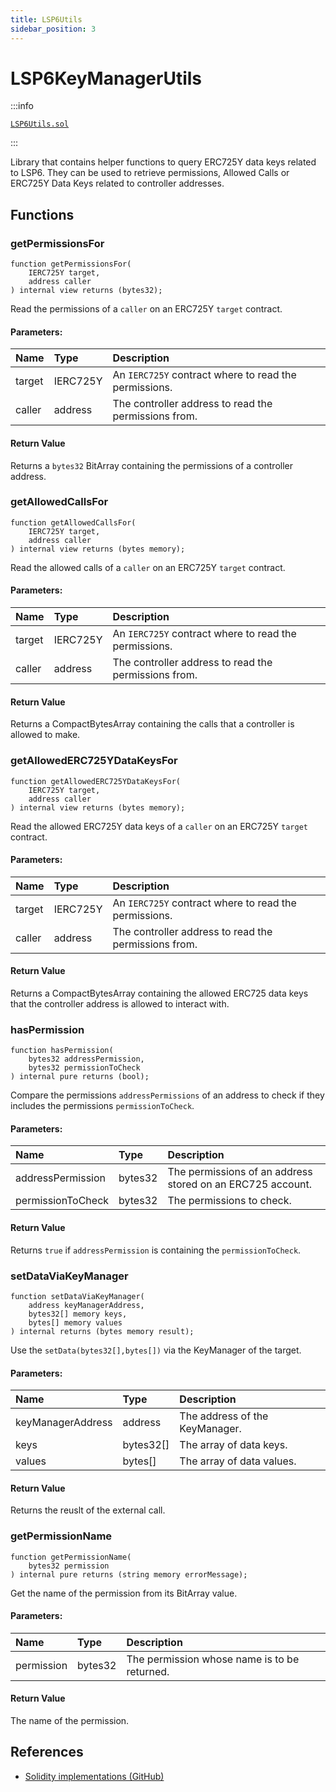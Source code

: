 ```yaml
---
title: LSP6Utils
sidebar_position: 3
---
```


# LSP6KeyManagerUtils

:::info

[`LSP6Utils.sol`](https://github.com/lukso-network/lsp-smart-contracts/blob/develop/contracts/LSP6KeyManager/LSP6Utils.sol)

:::

Library that contains helper functions to query ERC725Y data keys related to LSP6. They can be used to retrieve permissions, Allowed Calls or ERC725Y Data Keys related to controller addresses.

## Functions

### getPermissionsFor

```solidity
function getPermissionsFor(
    IERC725Y target,
    address caller
) internal view returns (bytes32);
```

Read the permissions of a `caller` on an ERC725Y `target` contract.

#### Parameters:

| Name   | Type     | Description                                           |
| :----- | :------- | :---------------------------------------------------- |
| target | IERC725Y | An `IERC725Y` contract where to read the permissions. |
| caller | address  | The controller address to read the permissions from.  |

#### Return Value

Returns a `bytes32` BitArray containing the permissions of a controller address.

### getAllowedCallsFor

```solidity
function getAllowedCallsFor(
    IERC725Y target,
    address caller
) internal view returns (bytes memory);
```

Read the allowed calls of a `caller` on an ERC725Y `target` contract.

#### Parameters:

| Name   | Type     | Description                                           |
| :----- | :------- | :---------------------------------------------------- |
| target | IERC725Y | An `IERC725Y` contract where to read the permissions. |
| caller | address  | The controller address to read the permissions from.  |

#### Return Value

Returns a CompactBytesArray containing the calls that a controller is allowed to make.

### getAllowedERC725YDataKeysFor

```solidity
function getAllowedERC725YDataKeysFor(
    IERC725Y target,
    address caller
) internal view returns (bytes memory);
```

Read the allowed ERC725Y data keys of a `caller` on an ERC725Y `target` contract.

#### Parameters:

| Name   | Type     | Description                                           |
| :----- | :------- | :---------------------------------------------------- |
| target | IERC725Y | An `IERC725Y` contract where to read the permissions. |
| caller | address  | The controller address to read the permissions from.  |

#### Return Value

Returns a CompactBytesArray containing the allowed ERC725 data keys that the controller address is allowed to interact with.

### hasPermission

```solidity
function hasPermission(
    bytes32 addressPermission,
    bytes32 permissionToCheck
) internal pure returns (bool);
```

Compare the permissions `addressPermissions` of an address to check if they includes the permissions `permissionToCheck`.

#### Parameters:

| Name              | Type    | Description                                                |
| :---------------- | :------ | :--------------------------------------------------------- |
| addressPermission | bytes32 | The permissions of an address stored on an ERC725 account. |
| permissionToCheck | bytes32 | The permissions to check.                                  |

#### Return Value

Returns `true` if `addressPermission` is containing the `permissionToCheck`.

### setDataViaKeyManager

```solidity
function setDataViaKeyManager(
    address keyManagerAddress,
    bytes32[] memory keys,
    bytes[] memory values
) internal returns (bytes memory result);
```

Use the `setData(bytes32[],bytes[])` via the KeyManager of the target.

#### Parameters:

| Name              | Type      | Description                    |
| :---------------- | :-------- | :----------------------------- |
| keyManagerAddress | address   | The address of the KeyManager. |
| keys              | bytes32[] | The array of data keys.        |
| values            | bytes[]   | The array of data values.      |

#### Return Value

Returns the reuslt of the external call.

### getPermissionName

```solidity
function getPermissionName(
    bytes32 permission
) internal pure returns (string memory errorMessage);
```

Get the name of the permission from its BitArray value.

#### Parameters:

| Name       | Type    | Description                                  |
| :--------- | :------ | :------------------------------------------- |
| permission | bytes32 | The permission whose name is to be returned. |

#### Return Value

The name of the permission.

## References

- [Solidity implementations (GitHub)](https://github.com/lukso-network/lsp-smart-contracts/tree/develop/contracts)
